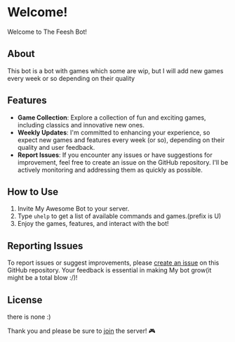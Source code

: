 # Welcome!

Welcome to The Feesh Bot!

## About
This bot is a bot with games which some are wip, but I will add new games every week or so depending on their quality


## Features

- **Game Collection**: Explore a collection of fun and exciting games, including classics and innovative new ones.
- **Weekly Updates**: I'm committed to enhancing your experience, so expect new games and features every week (or so), depending on their quality and user feedback.
- **Report Issues**: If you encounter any issues or have suggestions for improvement, feel free to create an issue on the GitHub repository. I'll be actively monitoring and addressing them as quickly as possible.

## How to Use

1. Invite My Awesome Bot to your server.
2. Type `uhelp` to get a list of available commands and games.(prefix is U)
3. Enjoy the games, features, and interact with the bot!

## Reporting Issues

To report issues or suggest improvements, please [create an issue](https://github.com/Feesh-bot/feesh-bot/issues) on this GitHub repository. Your feedback is essential in making My bot grow(it might be a total blow :/)!

## License
there is none :)

Thank you and please be sure to [join](https://discord.gg/AW33Js7gqb) the server! 🎮
